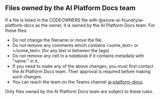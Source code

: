 ## Files owned by the AI Platform Docs team

If a file is listed in the CODEOWNERS file with @azure-ai-foundry/ai-platform-docs as the owner, it is owned by the AI Platform Docs team.  For these files:

- Do not change the filename or move the file.
- Do not remove any comments which contains <some_text> or </some_text> (for any text in between the tags)
- Do not remove any cell in a notebook if it contains metadata with "name:" in it.
- If you need to make any of the above changes, you must first contact the AI Platform Docs team. Their approval is required before making such changes.
- You can reach the team on the Teams channel [ai-platform-docs](https://teams.microsoft.com/l/team/19%3AHhf4F_YfPn3kYGdmWvePNwlbF5-RR8wciQEUwwrcggw1%40thread.tacv2/conversations?groupId=fdaf4412-8993-4ea6-a7d4-aeaded7fc854&tenantId=72f988bf-86f1-41af-91ab-2d7cd011db47).

Only files owned by the AI Platform Docs team are subject to these rules. 